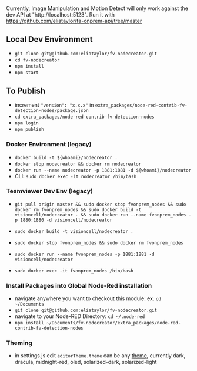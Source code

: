 

#### 
Currently, Image Manipulation and Motion Detect will only work against the dev API at "http://localhost:5123". Run it with https://github.com/eliataylor/fa-onprem-api/tree/master


## Local Dev Environment
- `git clone git@github.com:eliataylor/fv-nodecreator.git`
- `cd fv-nodecreator`
- `npm install`
- `npm start`


## To Publish
- increment `"version": "x.x.x"` in `extra_packages/node-red-contrib-fv-detection-nodes/package.json`
- `cd extra_packages/node-red-contrib-fv-detection-nodes`
- `npm login`
- `npm publish`


### Docker Environment (legacy)
- `docker build -t ${whoami}/nodecreator .`
- `docker stop nodecreator && docker rm nodecreator`
- `docker run --name nodecreator -p 1881:1881 -d ${whoami}/nodecreator`
- CLI: `sudo docker exec -it nodecreator /bin/bash`


### Teamviewer Dev Env (legacy)
- `git pull origin master && sudo docker stop fvonprem_nodes && sudo docker rm fvonprem_nodes && sudo docker build -t visioncell/nodecreator . && sudo docker run --name fvonprem_nodes -p 1880:1880 -d visioncell/nodecreator`

- `sudo docker build -t visioncell/nodecreator .`
- `sudo docker stop fvonprem_nodes && sudo docker rm fvonprem_nodes`
- `sudo docker run --name fvonprem_nodes -p 1881:1881 -d visioncell/nodecreator`
- `sudo docker exec -it fvonprem_nodes /bin/bash`

### Install Packages into Global Node-Red installation
- navigate anywhere you want to checkout this module: ex. `cd ~/Documents` 
- `git clone git@github.com:eliataylor/fv-nodecreator.git`
- navigate to your Node-RED Directory: `cd ~/.node-red`
- `npm install ~/Documents/fv-nodecreator/extra_packages/node-red-contrib-fv-detection-nodes`

### Theming
- in settings.js edit `editorTheme.theme` can be any [theme](https://github.com/node-red-contrib-themes/theme-collection), currently dark, dracula, midnight-red, oled, solarized-dark, solarized-light
